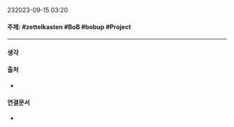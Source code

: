 232023-09-15 03:20
#### 주제: #zettelkasten #BoB #bobup #Project
---
#### 생각
> 

#### 출처
* 

#### 연결문서
-